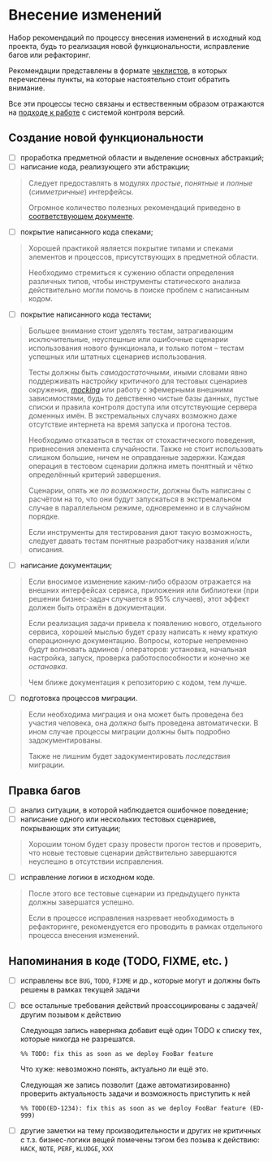 # Внесение изменений

Набор рекомендаций по процессу внесения изменений в исходный код проекта, будь то реализация новой функциональности, исправление багов или рефакторинг.

Рекомендации представлены в формате [чеклистов](https://en.wikipedia.org/wiki/Checklist), в которых перечислены пункты, на которые настоятельно стоит обратить внимание.

Все эти процессы тесно связаны и ествественным образом отражаются на [подходе к работе](working-with-vcs.md) с системой контроля версий.

## Создание новой функциональности

- [ ] проработка предметной области и выделение основных абстракций;
- [ ] написание кода, реализующего эти абстракции;

> Следует предоставлять в модулях _простые_, _понятные_ и _полные_ (_симметричные_) интерфейсы.
>
> Огромное количество полезных рекомендаций приведено в [соответствующем документе](code-style.md).

- [ ] покрытие написанного кода спеками;

> Хорошей практикой является покрытие типами и спеками элементов и процессов, присутствующих в предметной области.
>
> Необходимо стремиться к сужению области определения различных типов, чтобы инструменты статического анализа действительно могли помочь в поиске проблем с написанным кодом.

- [ ] покрытие написанного кода тестами;

> Большее внимание стоит уделять тестам, затрагивающим исключительные, неуспешные или ошибочные сценарии использования нового функционала, и только потом – тестам успешных или штатных сценариев использования.
>
> Тесты должны быть _самодостаточными_, иными словами явно поддерживать настройку критичного для тестовых сценариев окружения, [_mocking_](https://en.wikipedia.org/wiki/Mock_object) или работу с эфемерными внешними зависимостями, будь то девственно чистые базы данных, пустые списки и правила контроля доступа или отсутствующие сервера доменных имён. В экстремальных случаях возможно даже отсутствие интернета на время запуска и прогона тестов.
>
> Необходимо отказаться в тестах от стохастического поведения, привнесения элемента случайности. Также не стоит использовать слишком большие, ничем не оправданные задержки. Каждая операция в тестовом сценарии должна иметь понятный и чётко определённый критерий завершения.
>
> Сценарии, опять же _по возможности_, должны быть написаны с расчётом на то, что они будут запускаться в экстремальном случае в параллельном режиме, одновременно и в случайном порядке.
>
> Если инструменты для тестирования дают такую возможность, следует давать тестам понятные разработчику названия и/или описания.

- [ ] написание документации;

> Если вносимое изменение каким-либо образом отражается на внешних интерфейсах сервиса, приложения или библиотеки (при решении бизнес-задач случается в 95% случаев), этот эффект должен быть отражён в документации.
>
> Если реализация задачи привела к появлению нового, отдельного сервиса, хорошей мыслью будет сразу написать к нему краткую операционную документацию. Вопросы, которые непременно будут волновать админов / операторов: установка, начальная настройка, запуск, проверка работоспособности и конечно же _остановка_.
>
> Чем ближе документация к репозиторию с кодом, тем лучше.

- [ ] подготовка процессов миграции.

> Если необходима миграция и она может быть проведена без участия человека, она _должна_ быть проведена автоматически. В ином случае процессы миграции должны быть подробно задокументированы.
>
> Также не лишним будет задокументировать _последствия_ миграции.

## Правка багов

- [ ] анализ ситуации, в которой наблюдается ошибочное поведение;
- [ ] написание одного или нескольких тестовых сценариев, покрывающих эти ситуации;

> Хорошим тоном будет сразу провести прогон тестов и проверить, что новые тестовые сценарии действительно завершаются неуспешно в отсутствии исправления.

- [ ] исправление логики в исходном коде.

> После этого все тестовые сценарии из предыдущего пункта должны завершатся успешно.
>
> Если в процессе исправления назревает необходимость в рефакторинге, рекомендуется его проводить в рамках отдельного процесса внесения изменений.

## Напоминания в коде (TODO, FIXME, etc. )

- [ ] исправлены все `BUG`, `TODO`, `FIXME` и др., которые могут и должны быть решены в рамках текущей задачи

- [ ] все остальные требования действий проассоциированы с задачей/другим позывом к действию

    Следующая запись наверняка добавит ещё один TODO к списку тех, которые никогда не разрешатся.
    ```
    %% TODO: fix this as soon as we deploy FooBar feature
    ```
    Что хуже: невозможно понять, актуально ли ещё это.

    Следующая же запись позволит (даже автоматизированно) проверить актуальность задачи и возможность приступить к ней
    ```
    %% TODO(ED-1234): fix this as soon as we deploy FooBar feature (ED-999)
    ```

- [ ] другие заметки на тему производительности и других не критичных с т.з. бизнес-логики вещей помечены тэгом без позыва к действию: `HACK`, `NOTE`, `PERF`, `KLUDGE`, `XXX`
